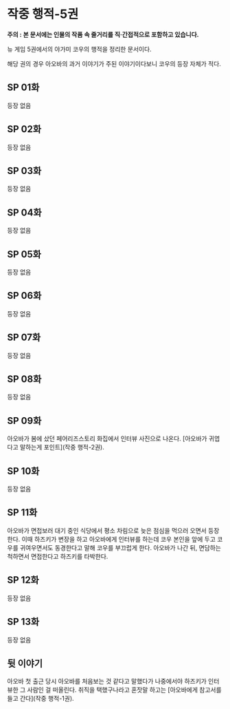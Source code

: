 # 작중 행적-5권

**주의 : 본 문서에는 인물의 작품 속 줄거리를 직·간접적으로 포함하고 있습니다.** <br>

뉴 게임 5권에서의 야가미 코우의 행적을 정리한 문서이다.

해당 권의 경우 아오바의 과거 이야기가 주된 이야기이다보니 코우의 등장 자체가 적다.

## SP 01화

등장 없음

## SP 02화

등장 없음

## SP 03화

등장 없음

## SP 04화

등장 없음

## SP 05화

등장 없음

## SP 06화

등장 없음

## SP 07화

등장 없음

## SP 08화

등장 없음

## SP 09화

아오바가 봄에 샀던 페어리즈스토리 화집에서 인터뷰 사진으로 나온다. [아오바가 귀엽다고 말하는게 포인트](작중 행적-2권).

## SP 10화

등장 없음

## SP 11화

아오바가 면접보러 대기 중인 식당에서 평소 차림으로 늦은 점심을 먹으러 오면서 등장한다. 이때 하즈키가 변장을 하고 아오바에게 인터뷰를 하는데 코우 본인을 앞에 두고 코우를 귀여우면서도 동경한다고 말해 코우를 부끄럽게 한다.
아오바가 나간 뒤, 면담하는 척하면서 면접한다고 하즈키를 타박한다.

## SP 12화

등장 없음

## SP 13화

등장 없음

## 뒷 이야기

아오바 첫 출근 당시 아오바를 처음보는 것 같다고 말했다가 나중에서야 하즈키가 인터뷰한 그 사람인 걸 떠올린다. 취직을 택했구나라고 혼잣말 하고는 [아오바에게 참고서를 들고 간다](작중 행적-1권).
